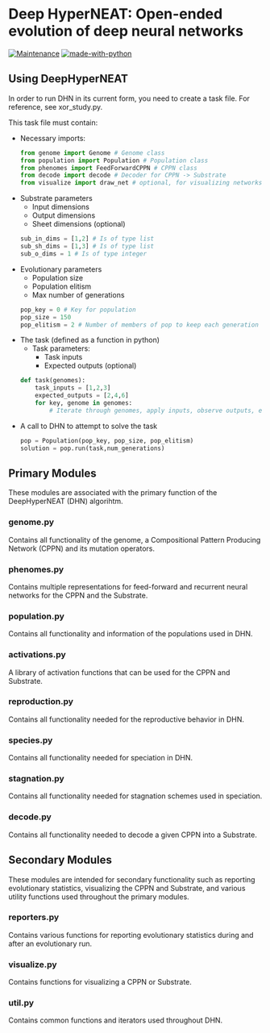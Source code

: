 # Deep HyperNEAT: Open-ended evolution of deep neural networks
[![Maintenance](https://img.shields.io/badge/Maintained%3F-yes-green.svg)](https://GitHub.com/Naereen/StrapDown.js/graphs/commit-activity)
[![made-with-python](https://img.shields.io/badge/Made%20with-Python-1f425f.svg)](https://www.python.org/)

## Using DeepHyperNEAT
In order to run DHN in its current form, you need to create a task file. For reference, see xor_study.py.

This task file must contain:
- Necessary imports:
	```python
	from genome import Genome # Genome class
	from population import Population # Population class
	from phenomes import FeedForwardCPPN # CPPN class
	from decode import decode # Decoder for CPPN -> Substrate
	from visualize import draw_net # optional, for visualizing networks
	```
- Substrate parameters
	* Input dimensions
	* Output dimensions
	* Sheet dimensions (optional)
	```python
	sub_in_dims = [1,2] # Is of type list
	sub_sh_dims = [1,3] # Is of type list
	sub_o_dims = 1 # Is of type integer
	```
- Evolutionary parameters
	* Population size
	* Population elitism
	* Max number of generations
	```python
	pop_key = 0 # Key for population
	pop_size = 150
	pop_elitism = 2 # Number of members of pop to keep each generation
	```
- The task (defined as a function in python)
	* Task parameters:
		* Task inputs
		* Expected outputs (optional)
	```python
	def task(genomes):
		task_inputs = [1,2,3]
		expected_outputs = [2,4,6]
		for key, genome in genomes:
			# Iterate through genomes, apply inputs, observe outputs, etc.
	```
- A call to DHN to attempt to solve the task
	```python
	pop = Population(pop_key, pop_size, pop_elitism)
	solution = pop.run(task,num_generations)
	```

## Primary Modules
These modules are associated with the primary function of the DeepHyperNEAT (DHN) algorihtm.
### genome.py
Contains all functionality of the genome, a Compositional Pattern Producing Network (CPPN) and its mutation operators.
### phenomes.py
Contains multiple representations for feed-forward and recurrent neural networks for the CPPN and the Substrate.
### population.py
Contains all functionality and information of the populations used in DHN.
### activations.py
A library of activation functions that can be used for the CPPN and Substrate.
### reproduction.py
Contains all functionality needed for the reproductive behavior in DHN.
### species.py
Contains all functionality needed for speciation in DHN.
### stagnation.py
Contains all functionality needed for stagnation schemes used in speciation.
### decode.py
Contains all functionality needed to decode a given CPPN into a Substrate.

## Secondary Modules
These modules are intended for secondary functionality such as reporting evolutionary statistics, visualizing the CPPN and Substrate, and various utility functions used throughout the primary modules.
### reporters.py
Contains various functions for reporting evolutionary statistics during and after an evolutionary run.
### visualize.py
Contains functions for visualizing a CPPN or Substrate.
### util.py
Contains common functions and iterators used throughout DHN.
